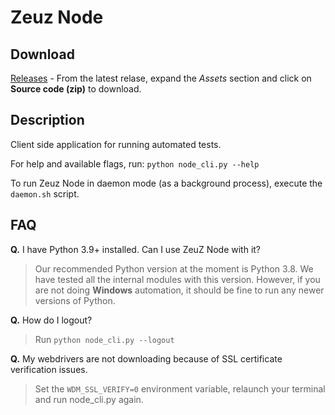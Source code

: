 # Zeuz Node

## Download

[Releases](https://github.com/AutomationSolutionz/Zeuz_Python_Node/releases) -
From the latest relase, expand the *Assets* section and click on **Source code
(zip)** to download.

## Description

Client side application for running automated tests.

For help and available flags, run: `python node_cli.py --help`

To run Zeuz Node in daemon mode (as a background process), execute the
`daemon.sh` script.

## FAQ

**Q.** I have Python 3.9+ installed. Can I use ZeuZ Node with it?
> Our recommended Python version at the moment is Python 3.8. We have tested all
> the internal modules with this version. However, if you are not doing
> **Windows** automation, it should be fine to run any newer versions of Python.

**Q.** How do I logout?
> Run `python node_cli.py --logout`

**Q.** My webdrivers are not downloading because of SSL certificate verification
   issues.
> Set the `WDM_SSL_VERIFY=0` environment variable, relaunch your terminal and
> run node_cli.py again.
